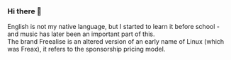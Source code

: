 ### Hi there 👋

<!--
**freealise/freealise** is a ✨ _special_ ✨ repository because its `README.md` (this file) appears on your GitHub profile.

Here are some ideas to get you started:

- 🔭 I’m currently working on ...
- 🌱 I’m currently learning ...
- 👯 I’m looking to collaborate on ...
- 🤔 I’m looking for help with ...
- 💬 Ask me about ...
- 📫 How to reach me: ...
- 😄 Pronouns: ...
- ⚡ Fun fact: ...
-->

English is not my native language, but I started to learn it before school - and music has later been an important part of this.  
The brand Freealise is an altered version of an early name of Linux (which was Freax), it refers to the sponsorship pricing model.

